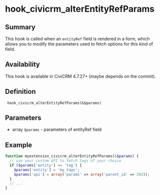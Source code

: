 # hook_civicrm_alterEntityRefParams

## Summary

This hook is called when an `entityRef` field is rendered in a form, which allows you to modify the parameters used to fetch options for this kind of field.

## Availability

This hook is available in CiviCRM 4.7.27+ (maybe depends on the commit).

## Definition

     hook_civicrm_alterEntityRefParams(&$params)

## Parameters

- array `$params` - parameters of entityRef field

## Example

```php
function myextension_civicrm_alterEntityRefParams(&$params) {
  // use your custom API to fetch tags of your choice
  if ($params['entity'] == 'tag') {
    $params['entity'] = 'my_tags';
    $params['api'] = array('params' => array('parent_id' => 292));
  }
  // ...
}
```
